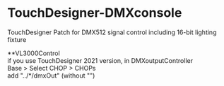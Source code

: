 # TouchDesigner-DMXconsole
TouchDesigner Patch for DMX512 signal control including 16-bit lighting fixture


**VL3000Control </br>
if you use TouchDesigner 2021 version, in DMXoutputController </br>
Base > Select CHOP > CHOPs </br>
add "../*/dmxOut" (without "")
